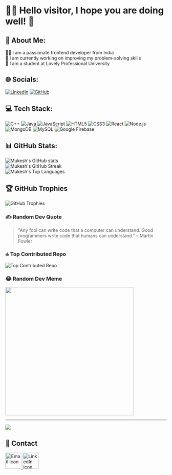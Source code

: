 # 🙋‍♂️ Hello visitor, I hope you are doing well! 👋

## 💫 About Me:
🧑‍💻 I am a passionate frontend developer from India<br>🔭 I am currently working on improving my problem-solving skills<br>🏫 I am a student at Lovely Professional University

## 🌐 Socials:
[![LinkedIn](https://img.shields.io/badge/LinkedIn-%230077B5.svg?logo=linkedin&logoColor=white)](https://linkedin.com/in/mukeshkadiyam) [![GitHub](https://img.shields.io/badge/GitHub-181717.svg?logo=github&logoColor=white)](https://github.com/Mukesh2409) 

## 💻 Tech Stack:
![C++](https://img.shields.io/badge/c++-%2300599C.svg?style=for-the-badge&logo=c%2B%2B&logoColor=white) 
![Java](https://img.shields.io/badge/java-%23ED8B00.svg?style=for-the-badge&logo=openjdk&logoColor=white) 
![JavaScript](https://img.shields.io/badge/javascript-%23323330.svg?style=for-the-badge&logo=javascript&logoColor=%23F7DF1E) 
![HTML5](https://img.shields.io/badge/html5-%23E34F26.svg?style=for-the-badge&logo=html5&logoColor=white) 
![CSS3](https://img.shields.io/badge/css3-%231572B6.svg?style=for-the-badge&logo=css3&logoColor=white) 
![React](https://img.shields.io/badge/react-%2320232a.svg?style=for-the-badge&logo=react&logoColor=%2361DAFB) 
![Node.js](https://img.shields.io/badge/node.js-6DA55F?style=for-the-badge&logo=node.js&logoColor=white)
![MongoDB](https://img.shields.io/badge/MongoDB-%234ea94b.svg?style=for-the-badge&logo=mongodb&logoColor=white)
![MySQL](https://img.shields.io/badge/mysql-%2300f.svg?style=for-the-badge&logo=mysql&logoColor=white)
![Google Firebase](https://img.shields.io/badge/firebase-%23039BE5.svg?style=for-the-badge&logo=firebase)


## 📊 GitHub Stats:
![Mukesh's GitHub stats](https://github-readme-stats.vercel.app/api?username=Mukesh2409&theme=algolia&hide_border=false&include_all_commits=true&count_private=true)<br/>
![Mukesh's GitHub Streak](https://github-readme-streak-stats.herokuapp.com/?user=Mukesh2409&theme=algolia&hide_border=false)<br/>
![Mukesh's Top Languages](https://github-readme-stats.vercel.app/api/top-langs/?username=Mukesh2409&theme=algolia&hide_border=false&include_all_commits=true&count_private=true&layout=compact)

## 🏆 GitHub Trophies
![GitHub Trophies](https://github-profile-trophy.vercel.app/?username=Mukesh2409&theme=radical&no-frame=false&no-bg=false&margin-w=4)

### ✍️ Random Dev Quote
> "Any fool can write code that a computer can understand. Good programmers write code that humans can understand." – Martin Fowler

### 🔝 Top Contributed Repo
![Top Contributed Repo](https://github-contributor-stats.vercel.app/api?username=Mukesh2409&limit=5&theme=algolia&combine_all_yearly_contributions=true)

### 😂 Random Dev Meme
<img src="https://randommeme-five.vercel.app/" style="height: 400px;"/>

---
[![](https://visitcount.itsvg.in/api?id=Mukesh2409&icon=7&color=11)](https://visitcount.itsvg.in) 

## 📩 Contact
<a href="mailto:kssjmukesh@gmail.com" target="_blank">
  <img src="https://github.com/Prabhat565/Prabhat565/assets/104090145/ca306189-dae9-426c-97ca-a04876f79fd7" alt="Email Icon" height="50" width="50">
</a>
<a href="https://www.linkedin.com/in/mukeshkadiyam/" target="_blank">
  <img src="https://github.com/Prabhat565/Prabhat565/assets/104090145/1a378630-0e32-41d2-a7eb-3507a3445783" alt="LinkedIn Icon" height="50" width="50">
</a>

<!-- Proudly created with GPRM ( https://gprm.itsvg.in ) -->
